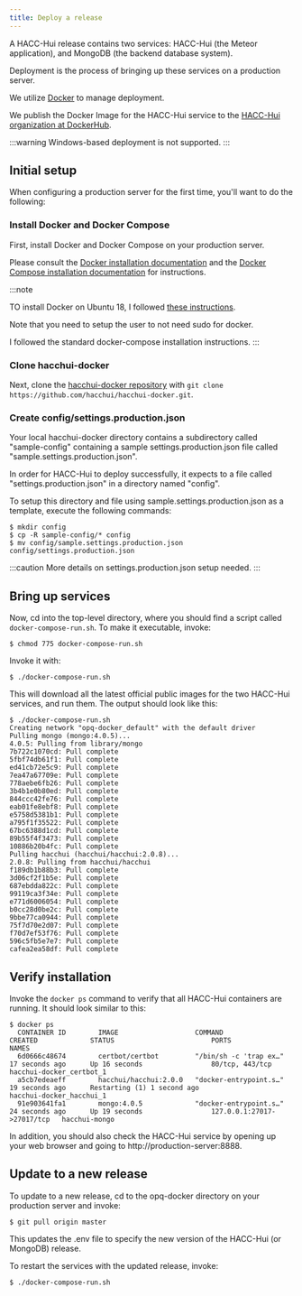 ```yaml
---
title: Deploy a release
---
```


A HACC-Hui release contains two services: HACC-Hui (the Meteor application), and MongoDB (the backend database system).

Deployment is the process of bringing up these services on a production server.

We utilize [Docker](https://www.docker.com/) to manage deployment.

We publish the Docker Image for the HACC-Hui service to the [HACC-Hui organization at DockerHub](https://hub.docker.com/u/hacchui).

:::warning
Windows-based deployment is not supported.
:::

## Initial setup

When configuring a production server for the first time, you'll want to do the following:

### Install Docker and Docker Compose

First, install Docker and Docker Compose on your production server.

Please consult the [Docker installation documentation](https://docs.docker.com/install/) and the [Docker Compose installation documentation](https://docs.docker.com/compose/install/) for instructions.

:::note

TO install Docker on Ubuntu 18, I followed [these instructions](https://www.digitalocean.com/community/tutorials/how-to-install-and-use-docker-on-ubuntu-18-04).

Note that you need to setup the user to not need sudo for docker.

I followed the standard docker-compose installation instructions.
:::

### Clone hacchui-docker

Next, clone the [hacchui-docker repository](https://github.com/HACC-Hui/hacchui-docker) with `git clone https://github.com/hacchui/hacchui-docker.git`.

### Create config/settings.production.json

Your local hacchui-docker directory contains a subdirectory called "sample-config" containing a sample settings.production.json file called "sample.settings.production.json".

In order for HACC-Hui to deploy successfully, it expects to a file called "settings.production.json" in a directory named "config".

To setup this directory and file using sample.settings.production.json as a template, execute the following commands:

```shell
$ mkdir config
$ cp -R sample-config/* config
$ mv config/sample.settings.production.json config/settings.production.json
```

:::caution
More details on settings.production.json setup needed.
:::

## Bring up services

Now, cd into the top-level directory, where you should find a script called `docker-compose-run.sh`.  To make it executable, invoke:

```
$ chmod 775 docker-compose-run.sh
```

Invoke it with:

```
$ ./docker-compose-run.sh
```

This will download all the latest official public images for the two HACC-Hui services, and run them.  The output should look like this:

```
$ ./docker-compose-run.sh
Creating network "opq-docker_default" with the default driver
Pulling mongo (mongo:4.0.5)...
4.0.5: Pulling from library/mongo
7b722c1070cd: Pull complete
5fbf74db61f1: Pull complete
ed41cb72e5c9: Pull complete
7ea47a67709e: Pull complete
778aebe6fb26: Pull complete
3b4b1e0b80ed: Pull complete
844ccc42fe76: Pull complete
eab01fe8ebf8: Pull complete
e5758d5381b1: Pull complete
a795f1f35522: Pull complete
67bc6388d1cd: Pull complete
89b55f4f3473: Pull complete
10886b20b4fc: Pull complete
Pulling hacchui (hacchui/hacchui:2.0.8)...
2.0.8: Pulling from hacchui/hacchui
f189db1b88b3: Pull complete
3d06cf2f1b5e: Pull complete
687ebdda822c: Pull complete
99119ca3f34e: Pull complete
e771d6006054: Pull complete
b0cc28d0be2c: Pull complete
9bbe77ca0944: Pull complete
75f7d70e2d07: Pull complete
f70d7ef53f76: Pull complete
596c5fb5e7e7: Pull complete
cafea2ea58df: Pull complete
```

## Verify installation

Invoke the `docker ps` command to verify that all HACC-Hui containers are running. It should look similar to this:

```shell
$ docker ps
  CONTAINER ID        IMAGE                   COMMAND                  CREATED             STATUS                        PORTS                        NAMES
  6d0666c48674        certbot/certbot         "/bin/sh -c 'trap ex…"   17 seconds ago      Up 16 seconds                 80/tcp, 443/tcp              hacchui-docker_certbot_1
  a5cb7edeaeff        hacchui/hacchui:2.0.0   "docker-entrypoint.s…"   19 seconds ago      Restarting (1) 1 second ago                                hacchui-docker_hacchui_1
  91e903641fa1        mongo:4.0.5             "docker-entrypoint.s…"   24 seconds ago      Up 19 seconds                 127.0.0.1:27017->27017/tcp   hacchui-mongo

```

In addition, you should also check the HACC-Hui service by opening up your web browser and going to http://production-server:8888.

## Update to a new release

To update to a new release, cd to the opq-docker directory on your production server and invoke:

```shell
$ git pull origin master
```

This updates the .env file to specify the new version of the HACC-Hui (or MongoDB) release.

To restart the services with the updated release, invoke:

```shell
$ ./docker-compose-run.sh
```

